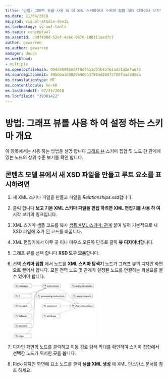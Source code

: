```yaml
---
title: '방법: 그래프 뷰를 사용 하 여 XML 스키마에서 스키마 집합 개요 디자이너 보기'
ms.date: 11/04/2016
ms.prod: visual-studio-dev15
ms.technology: vs-xml-tools
ms.topic: conceptual
ms.assetid: c0df4b0d-52ef-4a6c-9676-1d8311aad7c7
author: gewarren
ms.author: gewarren
manager: douge
ms.workload:
- multiple
ms.openlocfilehash: 004d40992e24f0df651d93b43761add1d2efa673
ms.sourcegitcommit: 495bba1d8029646653f99ad20df2f80faad8d58b
ms.translationtype: MT
ms.contentlocale: ko-KR
ms.lasthandoff: 07/31/2018
ms.locfileid: "39381422"
---
```

# <a name="how-to-get-an-overview-of-a-schema-set-using-the-graph-view"></a>방법: 그래프 뷰를 사용 하 여 설정 하는 스키마 개요

이 항목에서는 사용 하는 방법을 설명 합니다 [그래프 뷰](../xml-tools/graph-view.md) 스키마 집합 및 노드 간 관계에 있는 노드의 상위 수준 보기를 확인 합니다.

## <a name="to-create-a-new-xsd-file-and-display-the-root-element-in-the-content-model-view"></a>콘텐츠 모델 뷰에서 새 XSD 파일을 만들고 루트 요소를 표시하려면

1.  새 XML 스키마 파일을 만들고 파일을 *Relationships.xsd*합니다.

2.  클릭 합니다 **보고 기본 XML 스키마 파일을 편집 하려면 XML 편집기를 사용 하 여** 시작 보기의 링크입니다.

3.  XML 스키마 샘플 코드를 복사 [샘플 XML 스키마: 관계](../xml-tools/sample-xsd-file-relationships.md) 붙여 넣어 기본적으로 새 XSD 파일에 추가 된 코드를 바꿉니다.

4.  XML 편집기에서 아무 곳 이나 마우스 오른쪽 단추로 클릭 **뷰 디자이너**합니다.

5.  그래프 뷰를 선택 합니다 **XSD 도구 모음**합니다.

6.  선택 **스키마 집합** 에서 노드를 **XML 스키마 탐색기** 노드가 그래프 뷰의 디자인 화면으로 끌어서 합니다. 모든 전역 노드 및 관계가 설정된 노드를 연결하는 화살표를 볼 수 있어야 합니다.

     ![그래프 뷰](../xml-tools/media/relationshipingraphview.gif)

7.  디자인 화면의 노드를 클릭하고 이동 경로 탐색 막대를 확인하여 스키마 집합에서 선택한 노드가 위치한 곳을 봅니다.

8.  Rick-디자인 화면에 요소 노드를 클릭 **샘플 XML 생성** 에 XML 인스턴스 문서를 참조 하세요.